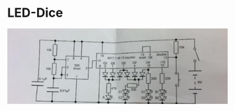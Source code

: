 # LED-Dice

![Alt text](https://github.com/MahanSharifi/LED-Dice/blob/main/LED%20Dice%20Schematic.jpg)
